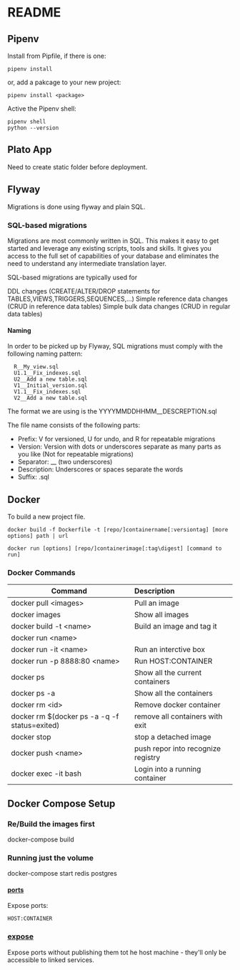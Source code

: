 # README

## Pipenv

Install from Pipfile, if there is one:

```
pipenv install
```

or, add a pakcage to your new project:

```
pipenv install <package>
```

Active the Pipenv shell:

```
pipenv shell
python --version
```

## Plato App

Need to create static folder before deployment.

## Flyway

Migrations is done using flyway and plain SQL.

### SQL-based migrations

Migrations are most commonly written in SQL. This makes it easy to get started and leverage any existing scripts, tools and skills. It gives you access to the full set of capabilities of your database and eliminates the need to understand any intermediate translation layer.

SQL-based migrations are typically used for

DDL changes (CREATE/ALTER/DROP statements for TABLES,VIEWS,TRIGGERS,SEQUENCES,…)
Simple reference data changes (CRUD in reference data tables)
Simple bulk data changes (CRUD in regular data tables)

#### Naming

In order to be picked up by Flyway, SQL migrations must comply with the following naming pattern:

```
  R__My_view.sql
  U1.1__Fix_indexes.sql
  U2__Add a new table.sql
  V1__Initial_version.sql
  V1.1__Fix_indexes.sql
  V2__Add a new table.sql
```
The format we are using is the YYYYMMDDHHMM__DESCREPTION.sql

The file name consists of the following parts:

* Prefix: V for versioned, U for undo, and R for repeatable migrations 
* Version: Version with dots or underscores separate as many parts as you like (Not for repeatable migrations)
* Separator: __ (two underscores) 
* Description: Underscores or spaces separate the words
* Suffix: .sql 


## Docker

To build a new project file.

```
docker build -f Dockerfile -t [repo/]containername[:versiontag] [more options] path | url
```

```
docker run [options] [repo/]containerimage[:tag\digest] [command to run]
```

### Docker Commands
|Command| Description
|- |:----
| docker pull \<images> | Pull an image|
| docker images | Show all images
| docker build -t \<name> | Build an image and tag it
| docker run \<name> | 
| docker run -it \<name> | Run an interctive box
| docker run -p 8888:80 \<name> | Run HOST:CONTAINER
| docker ps | Show all the current containers
| docker ps -a | Show all the containers
| docker rm \<id> | Remove docker container
| docker rm $(docker ps -a -q -f status=exited) | remove all containers with exit
| docker stop <id> | stop a detached image
| docker push \<name> | push repor into recognize registry
| docker exec -it <containerIdOrName> bash | Login into a running container


## Docker Compose Setup

### Re/Build the images first
docker-compose build

### Running just the volume
docker-compose start redis postgres

#### [ports](https://docs.docker.com/compose/compose-file/#ports)
Expose ports:

```
HOST:CONTAINER
```

### [expose](https://docs.docker.com/compose/compose-file/#expose)
Expose ports without publishing them tot he host machine - they'll only be accessible to linked services.